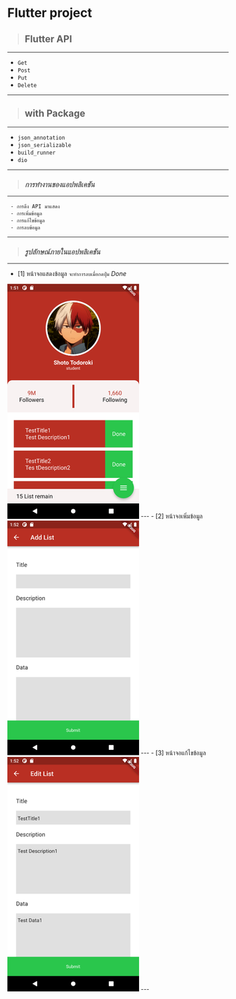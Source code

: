 # Flutter project

> ## **Flutter API** 
---

- `Get`
- `Post`
- `Put`
- `Delete`
---
> ## **with Package**
---
- `json_annotation`
- `json_serializable`
- `build_runner`
- `dio`

---
> ### _การทำงานของแอปพลิเคชัน_ 
---

     - การดึง API มาแสดง
     - การเพิ่มข้อมูล
     - การแก้ไขข้อมูล
     - การลบข้อมูล
       
---
> ### _รูปลักษณ์ภายในแอปพลิเคชัน_
---
- [1] หน้าจอแสดงข้อมูล `จะทำการลบเมื่อกดปุ่ม` _Done_ 
<img src="assets/get_list.png" width = "300">
---
- [2] หน้าจอเพิ่มข้อมูล
<img src="assets/add_list.png" width = "300">
---
- [3] หน้าจอแก้ไขข้อมูล
<img src="assets/edit_list.png" width = "300">
---